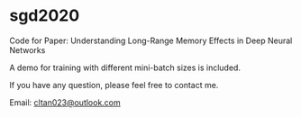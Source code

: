 # sgd2020
Code for Paper: Understanding Long-Range Memory Effects in Deep Neural Networks

A demo for training with different mini-batch sizes is included.

If you have any question, please feel free to contact me.

Email: cltan023@outlook.com
